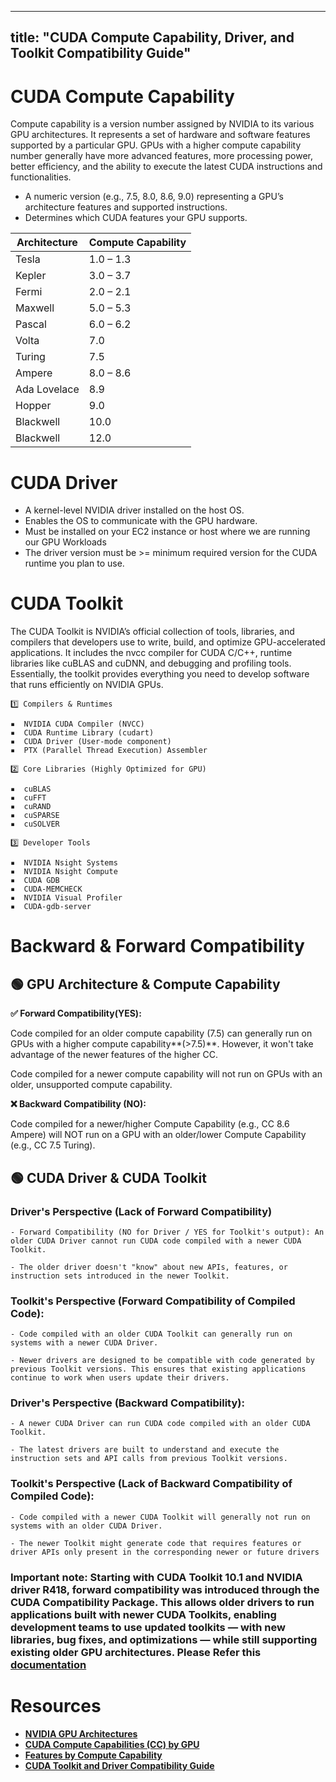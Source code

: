 
---
title: "CUDA Compute Capability, Driver, and Toolkit Compatibility Guide"
---

<!--more-->

# CUDA Compute Capability

Compute capability is a version number assigned by NVIDIA to its various GPU architectures. It represents a set of hardware and software features supported by a particular GPU. GPUs with a higher compute capability number generally have more advanced features, more processing power, better efficiency, and the ability to execute the latest CUDA instructions and functionalities.

- A numeric version (e.g., 7.5, 8.0, 8.6, 9.0) representing a GPU’s architecture features and supported instructions.
- Determines which CUDA features your GPU supports.

| Architecture   | Compute Capability | 
|----------------|--------------------|
| Tesla          | 1.0 – 1.3          |
| Kepler         | 3.0 – 3.7          |
| Fermi          | 2.0 – 2.1          | 
| Maxwell        | 5.0 – 5.3          | 
| Pascal         | 6.0 – 6.2          | 
| Volta          | 7.0                | 
| Turing         | 7.5                | 
| Ampere         | 8.0 – 8.6          | 
| Ada Lovelace   | 8.9                | 
| Hopper         | 9.0                | 
| Blackwell      | 10.0               | 
| Blackwell      | 12.0               | 


# CUDA Driver

- A kernel-level NVIDIA driver installed on the host OS.
- Enables the OS to communicate with the GPU hardware.
- Must be installed on your EC2 instance or host where we are running our GPU Workloads
- The driver version must be >= minimum required version for the CUDA runtime you plan to use.

# CUDA Toolkit

The CUDA Toolkit is NVIDIA’s official collection of tools, libraries, and compilers that developers use to write, build, and optimize GPU-accelerated applications. It includes the nvcc compiler for CUDA C/C++, runtime libraries like cuBLAS and cuDNN, and debugging and profiling tools. Essentially, the toolkit provides everything you need to develop software that runs efficiently on NVIDIA GPUs.

    1️⃣ Compilers & Runtimes

    ▪  NVIDIA CUDA Compiler (NVCC)
    ▪  CUDA Runtime Library (cudart)
    ▪  CUDA Driver (User-mode component)
    ▪  PTX (Parallel Thread Execution) Assembler

    2️⃣ Core Libraries (Highly Optimized for GPU)
    
    ▪  cuBLAS
    ▪  cuFFT
    ▪  cuRAND
    ▪  cuSPARSE
    ▪  cuSOLVER
   
    3️⃣ Developer Tools

    ▪  NVIDIA Nsight Systems
    ▪  NVIDIA Nsight Compute
    ▪  CUDA GDB
    ▪  CUDA-MEMCHECK
    ▪  NVIDIA Visual Profiler
    ▪  CUDA-gdb-server



# Backward & Forward Compatibility 

## 🟢 GPU Architecture & Compute Capability

**✅ Forward Compatibility(YES):**

Code compiled for an older compute capability (7.5) can generally run on GPUs with a higher compute capability**(>7.5)**. However, it won't take advantage of the newer features of the higher CC.

Code compiled for a newer compute capability will not run on GPUs with an older, unsupported compute capability.

**❌ Backward Compatibility (NO):**

Code compiled for a newer/higher Compute Capability (e.g., CC 8.6 Ampere) will NOT run on a GPU with an older/lower Compute Capability (e.g., CC 7.5 Turing).

## 🟢 CUDA Driver & CUDA Toolkit

### Driver's Perspective (Lack of Forward Compatibility)

    - Forward Compatibility (NO for Driver / YES for Toolkit's output): An older CUDA Driver cannot run CUDA code compiled with a newer CUDA Toolkit.

    - The older driver doesn't "know" about new APIs, features, or instruction sets introduced in the newer Toolkit.

### Toolkit's Perspective (Forward Compatibility of Compiled Code):    

    - Code compiled with an older CUDA Toolkit can generally run on systems with a newer CUDA Driver.

    - Newer drivers are designed to be compatible with code generated by previous Toolkit versions. This ensures that existing applications continue to work when users update their drivers.


### Driver's Perspective (Backward Compatibility): 

    - A newer CUDA Driver can run CUDA code compiled with an older CUDA Toolkit.    

    - The latest drivers are built to understand and execute the instruction sets and API calls from previous Toolkit versions.

### Toolkit's Perspective (Lack of Backward Compatibility of Compiled Code):

    - Code compiled with a newer CUDA Toolkit will generally not run on systems with an older CUDA Driver.

    - The newer Toolkit might generate code that requires features or driver APIs only present in the corresponding newer or future drivers

### Important note: Starting with CUDA Toolkit 10.1 and NVIDIA driver R418, forward compatibility was introduced through the CUDA Compatibility Package. This allows older drivers to run applications built with newer CUDA Toolkits, enabling development teams to use updated toolkits — with new libraries, bug fixes, and optimizations — while still supporting existing older GPU architectures. Please Refer this [documentation](https://docs.nvidia.com/deploy/cuda-compatibility/)


# Resources

- [**NVIDIA GPU Architectures**](https://www.nvidia.com/en-in/technologies/)
- [**CUDA Compute Capabilities (CC) by GPU**](https://developer.nvidia.com/cuda-gpus)
- [**Features by Compute Capability**](https://docs.nvidia.com/cuda/cuda-c-programming-guide/index.html#compute-capabilities)
- [**CUDA Toolkit and Driver Compatibility Guide**](https://docs.nvidia.com/deploy/cuda-compatibility/)